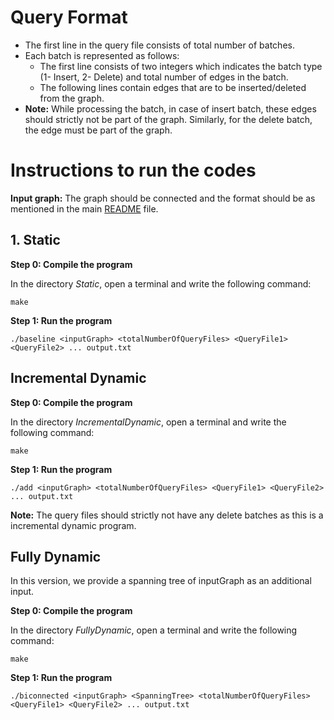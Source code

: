 # Query Format
- The first line in the query file consists of total number of batches.
- Each batch is represented as follows:
    - The first line consists of two integers <type> <totalEdges> which indicates the batch type (1- Insert, 2- Delete) and total number of edges in the batch.
    - The following <totalEdges> lines contain edges that are to be inserted/deleted from the graph. 
- **Note:** While processing the batch, in case of insert batch, these edges should strictly not be part of the graph. Similarly, for the delete batch, the edge must be part of the graph. 

# Instructions to run the codes
**Input graph:** The graph should be connected and the format should be as mentioned in the main [README](../README.md) file.

## 1. Static

**Step 0: Compile the program**

In the directory *Static*, open a terminal and write the following command:

```make```

**Step 1: Run the program**

```./baseline <inputGraph> <totalNumberOfQueryFiles> <QueryFile1> <QueryFile2> ... output.txt```


## Incremental Dynamic

**Step 0: Compile the program**

In the directory *IncrementalDynamic*, open a terminal and write the following command:

```make```

**Step 1: Run the program**

```./add <inputGraph> <totalNumberOfQueryFiles> <QueryFile1> <QueryFile2> ... output.txt```

**Note:** The query files should strictly not have any delete batches as this is a incremental dynamic program. 

## Fully Dynamic

In this version, we provide a spanning tree of inputGraph as an additional input.   

**Step 0: Compile the program**

In the directory *FullyDynamic*, open a terminal and write the following command:

```make```

**Step 1: Run the program**

```./biconnected <inputGraph> <SpanningTree> <totalNumberOfQueryFiles> <QueryFile1> <QueryFile2> ... output.txt```
